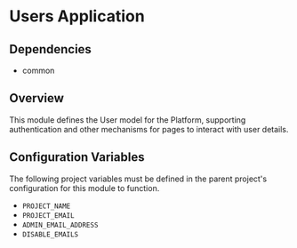 # Users Application

## Dependencies
- common

## Overview
This module defines the User model for the Platform, supporting authentication and other mechanisms for pages to
interact with user details.

## Configuration Variables
The following project variables must be defined in the parent project's configuration for this module to function.

- `PROJECT_NAME`
- `PROJECT_EMAIL`
- `ADMIN_EMAIL_ADDRESS`
- `DISABLE_EMAILS`

